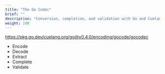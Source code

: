 ```yaml
---
title: "The Go Codec"
brief: ""
description: "Conversion, completion, and validation with Go and Cuelang"
weight: 100
---
```


https://pkg.go.dev/cuelang.org/go@v0.4.0/encoding/gocode/gocodec

- Encode
- Decode
- Extract
- Complete
- Validate
